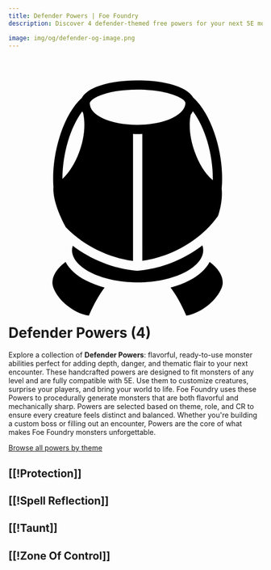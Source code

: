 ```yaml
---
title: Defender Powers | Foe Foundry
description: Discover 4 defender-themed free powers for your next 5E monster.

image: img/og/defender-og-image.png
---
```


# <span class="inline-icon" aria-hidden="true"><svg xmlns="http://www.w3.org/2000/svg" viewBox="0 0 512 512"><path d="M260.22 21.75c-35.407 0-63.024 5.19-82.345 12.844-9.66 3.827-17.072 8.22-22.78 13.437-2.856 2.61-5.355 5.53-7.126 8.75-20.707 18.986-35.955 48.755-45.845 81.72-9.45 31.5-13.837 66.035-11.47 97.563-1.78 22.768 10.688 55.117 24.97 81.03l.063.126.03.03c33.913 34.964 83.458 60.827 135.313 67.563V129.625c3.036.106 6.094.188 9.19.188 3.204 0 6.36-.088 9.5-.22v254.97c61.97-8.614 120.527-44.526 152.592-90.188 6.31-18.61 9.023-38.46 7.344-54.875 2.966-32.438-1.393-68.354-11.187-101-9.96-33.2-25.327-63.16-46.25-82.125-1.754-3.06-4.144-5.847-6.876-8.344-5.71-5.217-13.12-9.61-22.78-13.436-19.323-7.653-46.94-12.844-82.345-12.844zm0 18.688c33.573 0 59.057 5.236 75.342 11.687 8.143 3.224 14.168 6.298 17.5 9.344 3.333 3.043 3.5 5.482 3.5 5.843 0 10.54-8.305 21.148-25.687 29.78-17.382 8.633-42.673 14.032-70.656 14.032-28.098 0-53.343-5.08-70.658-13.438-17.314-8.355-25.718-18.457-25.718-30.374 0-.36.76-2.8 4.094-5.844 3.332-3.047 8.794-6.12 16.937-9.345 16.285-6.45 41.77-11.688 75.344-11.688zm111.374 43.25c11.81 15.68 21.998 36.85 29 60.187 7.59 25.3 11.598 53.038 11.22 78.625-16.25-13.403-28.542-34.667-36.627-57.406-8.665-24.372-12.573-51-8.03-73.844a45.597 45.597 0 0 0 4.437-7.563zm-222.875.374a44.406 44.406 0 0 0 1.874 3.813c5.502 25.973.96 54.837-8.875 80.25-7.943 20.52-19.176 39.02-32.97 51.75-.08-24.852 3.918-51.563 11.25-76 6.946-23.153 17.027-44.17 28.72-59.813zm242.06 269.344c-36.57 28.03-82.68 46.99-130.56 51.063l-.783.06-.812-.06c-47.334-4.036-92.797-22.698-129.125-50.19-.956 3.05-1.438 6.11-1.438 9.158 0 15.545 12.548 31.48 36.438 43.937 23.89 12.458 58.006 20.563 95.78 20.563 37.777 0 71.893-8.105 95.783-20.563 23.89-12.458 36.437-28.392 36.437-43.938 0-3.338-.573-6.697-1.72-10.03zm-275.655 33.28c-17.37 12.854-26.563 27.47-26.563 41.845 0 11.535 10.293 29.294 26.157 43.095 14.044 12.22 31.883 21.216 47.31 23.125 9.7-22.68 20.252-41.555 31.657-56.438-13.913-3.702-26.666-8.546-37.843-14.375-18.425-9.608-33.094-22.287-40.72-37.25zm290.28.095c-7.636 14.925-22.297 27.568-40.686 37.158-11.228 5.854-24.048 10.697-38.033 14.406 11.398 14.872 21.96 33.744 31.657 56.375 14.686-1.997 32.556-10.938 46.72-23.095 16.113-13.833 26.748-31.68 26.748-43.094 0-14.332-9.13-28.923-26.406-41.75z"/></svg></span> Defender Powers (4)

Explore a collection of **Defender Powers**: flavorful, ready-to-use monster abilities perfect for adding depth, danger, and thematic flair to your next encounter. These handcrafted powers are designed to fit monsters of any level and are fully compatible with 5E. Use them to customize creatures, surprise your players, and bring your world to life. Foe Foundry uses these Powers to procedurally generate monsters that are both flavorful and mechanically sharp. Powers are selected based on theme, role, and CR to ensure every creature feels distinct and balanced. Whether you're building a custom boss or filling out an encounter, Powers are the core of what makes Foe Foundry monsters unforgettable.  

  
[Browse all powers by theme](all.md)

[[!Protection]]
---

[[!Spell Reflection]]
---

[[!Taunt]]
---

[[!Zone Of Control]]
---
